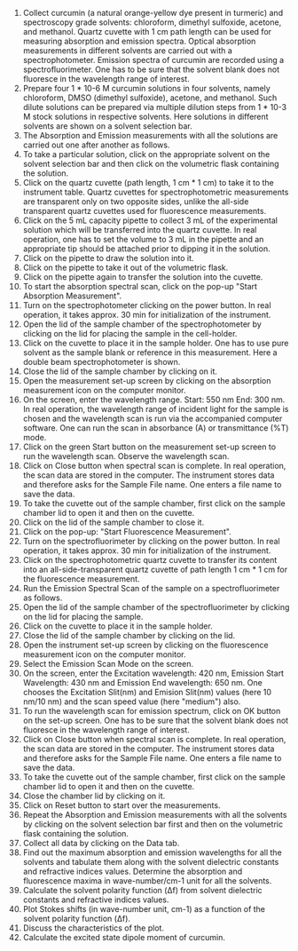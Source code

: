 1. Collect curcumin (a natural orange-yellow dye present in turmeric) and spectroscopy grade solvents: chloroform, dimethyl sulfoxide, acetone, and methanol. Quartz cuvette with 1 cm path length can be used for measuring absorption and emission spectra. Optical absorption measurements in different solvents are carried out with a spectrophotometer. Emission spectra of curcumin are recorded using a spectrofluorimeter. One has to be sure that the solvent blank does not fluoresce in the wavelength range of interest.
2. Prepare four 1 * 10-6 M curcumin solutions in four solvents, namely chloroform, DMSO (dimethyl sulfoxide), acetone, and methanol. Such dilute solutions can be prepared via multiple dilution steps from 1 * 10-3 M stock solutions in respective solvents. Here solutions in different solvents are shown on a solvent selection bar.
3. The Absorption and Emission measurements with all the solutions are carried out one after another as follows.
4. To take a particular solution, click on the appropriate solvent on the solvent selection bar and then click on the volumetric flask containing the solution.
5. Click on the quartz cuvette (path length, 1 cm * 1 cm) to take it to the instrument table. Quartz cuvettes for spectrophotometric measurements are transparent only on two opposite sides, unlike the all-side transparent quartz cuvettes used for fluorescence measurements.
6.  Click on the 5 mL capacity pipette to collect 3 mL of the experimental solution which will be transferred into the quartz cuvette. In real operation, one has to set the volume to 3 mL in the pipette and an appropriate tip should be attached prior to dipping it in the solution.
7. Click on the pipette to draw the solution into it.
8. Click on the pipette to take it out of the volumetric flask.
9. Click on the pipette again to transfer the solution into the cuvette.
10. To start the absorption spectral scan, click on the pop-up "Start Absorption Measurement".
11. Turn on the spectrophotometer clicking on the power button. In real operation, it takes approx. 30 min for initialization of the instrument.
12. Open the lid of the sample chamber of the spectrophotometer by clicking on the lid for placing the sample in the cell-holder.
13. Click on the cuvette to place it in the sample holder. One has to use pure solvent as the sample blank or reference in this measurement. Here a double beam spectrophotometer is shown.
14. Close the lid of the sample chamber by clicking on it.
15. Open the measurement set-up screen by clicking on the absorption measurement icon on the computer monitor.
16. On the screen, enter the wavelength range. Start: 550 nm End: 300 nm. In real operation, the wavelength range of incident light for the sample is chosen and the wavelength scan is run via the accompanied computer software. One can run the scan in absorbance (A) or transmittance (&#37;T) mode.
17. Click on the green Start button on the measurement set-up screen to run the wavelength scan. Observe the wavelength scan.
18. Click on Close button when spectral scan is complete. In real operation, the scan data are stored in the computer. The instrument stores data and therefore asks for the Sample File name. One enters a file name to save the data.
19. To take the cuvette out of the sample chamber, first click on the sample chamber lid to open it and then on the cuvette.
20. Click on the lid of the sample chamber to close it.
21. Click on the pop-up: "Start Fluorescence Measurement".
22. Turn on the spectrofluorimeter by clicking on the power button. In real operation, it takes approx. 30 min for initialization of the instrument.
23. Click on the spectrophotometric quartz cuvette to transfer its content into an all-side-transparent quartz cuvette of path length 1 cm * 1 cm for the fluorescence measurement.
24. Run the Emission Spectral Scan of the sample on a spectrofluorimeter as follows.
25. Open the lid of the sample chamber of the spectrofluorimeter by clicking on the lid for placing the sample.
26. Click on the cuvette to place it in the sample holder.
27. Close the lid of the sample chamber by clicking on the lid.
28. Open the instrument set-up screen by clicking on the fluorescence measurement icon on the computer monitor.
29. Select the Emission Scan Mode on the screen.
30. On the screen, enter the Excitation wavelength: 420 nm, Emission Start Wavelength: 430 nm and Emission End wavelength: 650 nm. One chooses the Excitation Slit(nm) and Emision Slit(nm) values (here 10 nm/10 nm) and the scan speed value (here "medium") also.
31. To run the wavelength scan for emission spectrum, click on OK button on the set-up screen. One has to be sure that the solvent blank does not fluoresce in the wavelength range of interest.
32. Click on Close button when spectral scan is complete. In real operation, the scan data are stored in the computer. The instrument stores data and therefore asks for the Sample File name. One enters a file name to save the data.
33. To take the cuvette out of the sample chamber, first click on the sample chamber lid to open it and then on the cuvette.
34. Close the chamber lid by clicking on it.
35. Click on Reset button to start over the measurements.
36. Repeat the Absorption and Emission measurements with all the solvents by clicking on the solvent selection bar first and then on the volumetric flask containing the solution.
37. Collect all data by clicking on the Data tab.
38. Find out the maximum absorption and emission wavelengths for all the solvents and tabulate them along with the solvent dielectric constants and refractive indices values. Determine the absorption and fluorescence maxima in wave-number/cm-1 unit for all the solvents.
39. Calculate the solvent polarity function (&#916;f) from solvent dielectric constants and refractive indices values.
40. Plot Stokes shifts (in wave-number unit, cm-1) as a function of the solvent polarity function (&#916;f).
41. Discuss the characteristics of the plot.
42. Calculate the excited state dipole moment of curcumin.
